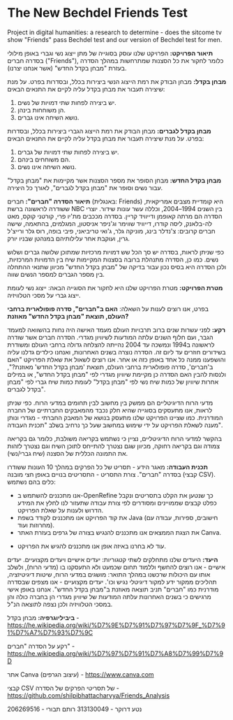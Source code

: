 # The New Bechdel Friends Test
Project in digital humanities: a research to determine - does the sitcome tv show "Friends" pass Bechdel test and our version of Bechdel test for men.

**תיאור הפרויקט:**
הפרויקט שלנו עוסק בסוגייה של מתן ייצוג נשי וגברי באופן מילולי בסדרה חברים ("Friends"), כלומר לחקור את כל הסצנות שמתרחשות במהלך הסדרה בעזרת "מבחן בקדל החדש" (אשר אנחנו יצרנו).

**מבחן בקדל:**
מבחן הבודק את רמת הייצוג הנשי ביצירות בכלל, ובסדרות בפרט. על מנת שיצירה תעבור את מבחן בקדל עליה לקיים את התנאים הבאים:
1. יש ביצירה לפחות שתי דמויות של נשים.
2. הן משוחחות בינהן.
3. נושא השיחה אינו גברים.

**מבחן בקדל לגברים:**
מבחן הבודק את רמת הייצוג הגברי ביצירות בכלל, ובסדרות בפרט. על מנת שיצירה תעבור את מבחן בקדל עליה לקיים את התנאים הבאים:
1. יש ביצירה לפחות שתי דמויות של גברים.
2. הם משוחחים בינהם.
3. נושא השיחה אינו נשים.

**מבחן בקדל החדש:**
מבחן הסופר את מספר הסצנות אשר מקיימות את "מבחן בקדל" עבור נשים וסופר את "מבחן בקדל לגברים", לאורך כל היצירה.

**תיאור הסדרה "חברים":**
חברים (באנגלית: Friends) היא קומדיית מצבים אמריקאית, ששודרה לראשונה ברשת NBC בין השנים 1994–2004, וכללה עשר עונות שידור. יוצרי הסדרה הם מרתה קאופמן ודייוויד קריין. בסדרה מככבים מת'יו פרי, קורטני קוקס, מאט לה-בלאנק, ליסה קודרו, דייוויד שווימר וג'ניפר אניסטון, המגלמים, בהתאמה, שישה חברים קרובים: צ'נדלר בינג, מוניקה גלר, ג'ואי טריביאני, פיבי בופה, רוס גלר ורייצ'ל גרין, ועוקבת אחר עלילותיהם במנהטן שבניו יורק.

כפי שניתן לראות, בסדרה יש סך הכל שש דמויות מרכזיות שמתוכן שלושה גברים ושלוש נשים. כמו כן, הסדרה מתנהלת ברובה בסצנות המקיימות שיח בין הדמויות המרכזיות, ולכן הסדרה היא בסיס נכון עבור בדיקה של "מבחן בקדל החדש" מכיוון שתנאי ההתחלה בין מספר הגברים למספר הנשים שווה.

**מטרת הפרויקט:**
מטרת הפרויקט שלנו היא לחקור את הסוגייה הבאה:
ייצוג נשי לעומת ייצוג גברי על מסכי הטלוויזיה.

בפרט, אנו רוצים לענות על השאלה:
**האם ב"חברים", סדרה פופולארית ברחבי העולם, תוצאת "מבחן בקדל החדש" מאוזנת?**

**רקע:**
לפני עשרות שנים ברוב תרבויות העולם מעמד האישה היה נחות בהשוואה למעמד הגבר, ועם חלוף השנים עלתה המודעות לשיוויון מגדרי.
הסדרה חברים אשר שודרה לראשונה ב1994 ונמשכה עד 2004 נהייתה להצלחה גדולה ברחבי העולם ומשודרת בשידורים חוזרים עד ליום זה.
הסדרה נוצרה בשנים האחרונות, ואנחנו כילדים גדלנו עליה והושפענו ממנה כל אחד באופן כזה או אחר.
אנו רוצים לשאול את שאלת הפרויקט "האם ב'חברים', סדרה פופולארית ברחבי העולם, תוצאת 'מבחן בקדל החדש' מאוזנת?", ולנסות להבין האם הסדרה כן מקיימת שיוויון מגדרי לפי "מבחן בקדל החדש", או במילים אחרות שיוויון של כמות שיח נשי לפי "מבחן בקדל" לעומת כמות שיח גברי לפי "מבחן בקדל לגברים".

מדעי הרוח הדיגיטליים הם ממשק בין מחשוב לבין תחומים במדעי הרוח. כפי שניתן לראות, אנו מתעסקים בסוגייה שהיא חלק נכבד מהמאבקים החברתיים של החברה המודרנית. כמו שציינו הפרויקט שלנו מתעסק בנושא של המאבק החברתי - מגדרי ונותן מענה לשאלת הפרויקט על ידי שימוש במחשוב שעל כך נרחיב בשלב "תכנית העבודה".

בהקשר למדעי הרוח הדיגיטליים, נציין כי נשתמש בקריאה משולבת, כלומר גם בקריאה צמודה וגם בקריאה רחוקה, מכיוון שגם נצטרך להתייחס לתוכן השיח וגם נצטרך לזהות את התמונה הכללית של הסצנה (שיח גברי/נשי).

**תכנית העבודה:**
מאגר הידע - תסריט של כל הפרקים במהלך 10 העונות ששודרו בסדרה "חברים".
צורת התסריט - התסריטים בנויים באופן חצי מובנה (קבצי CSV).
כלים בהם נשתמש:
- אנו מתכננים להשתמש ב-OpenRefine כך שנטען את הקלט בתסריטים ונקבל כפלט קבצים שממויינים ומסודרים לפי צורת עבודה שתעזור לנו לחלץ את המידע הדרוש ולענות על שאלת הפרויקט.
-  את קוד הפרויקט אנו מתכננים לקודד בשפת Java (חישובים, ספירות, עבודה עם מחרוזות ועוד).
-  את הצגת הממצאים אנו מתכננים להנגיש בצורה של גרפים בעזרת האתר Canva.

* עוד לא בחרנו באיזה אופן אנו מתכננים להגיש את הפרויקט.

**היעד:**
היעדים שלנו מתחלקים לשתי קטגוריות: יעדים אישיים ויעדים מקצועיים.
יעדים אישיים - אנו רוצים להחשף וללמוד תחום שכמעט ולא התעסקנו בו (מדעי הרוח), ולשלב אותו עם היכולות שרכשנו במהלך התואר: מושגים במדעי הרוח, שיטות דיגיטיזציה, תהליכים ממקור ידע למקור דיגיטלי נגיש וכו'.
יעדים מקצועיים - אנו מצפים שבסדרה מודרנית כמו "חברים" תניב תוצאה מאוזנת ב"מבחן בקדל החדש". אנחנו באופן אישי מרגישים כי בשנים האחרונות עלתה המודעות של שיוויון מגדרי הן בחברה כולה והן במסכי הטלוויזיה ולכן נצפה לתוצאה הנ"ל.

**ביביליוגרפיה:**
מבחן בקדל - https://he.wikipedia.org/wiki/%D7%9E%D7%91%D7%97%D7%9F_%D7%91%D7%A7%D7%93%D7%9C

רקע על הסדרה "חברים" - https://he.wikipedia.org/wiki/%D7%97%D7%91%D7%A8%D7%99%D7%9D

אתר Canva (עיצוב הגרפים) - https://www.canva.com

קבצי CSV של תסריטי הפרקים של הסדרה - https://github.com/shilpibhattacharyya/Friends_Analysis


נטע דרוקר - 313130049
רותם תבורי - 206269516

